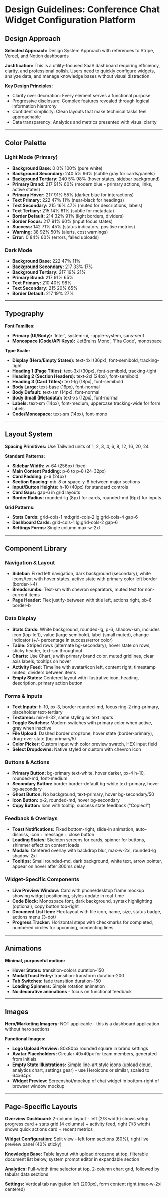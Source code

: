 # Design Guidelines: Conference Chat Widget Configuration Platform

## Design Approach

**Selected Approach:** Design System Approach with references to Stripe, Vercel, and Notion dashboards

**Justification:** This is a utility-focused SaaS dashboard requiring efficiency, clarity, and professional polish. Users need to quickly configure widgets, analyze data, and manage knowledge bases without visual distraction.

**Key Design Principles:**
- Clarity over decoration: Every element serves a functional purpose
- Progressive disclosure: Complex features revealed through logical information hierarchy
- Confident simplicity: Clean layouts that make technical tasks feel approachable
- Data transparency: Analytics and metrics presented with visual clarity

---

## Color Palette

### Light Mode (Primary)
- **Background Base:** 0 0% 100% (pure white)
- **Background Secondary:** 240 5% 96% (subtle gray for cards/panels)
- **Background Tertiary:** 240 5% 98% (hover states, sidebar background)
- **Primary Brand:** 217 91% 60% (modern blue - primary actions, links, active states)
- **Primary Hover:** 217 91% 55% (darker blue for interactions)
- **Text Primary:** 222 47% 11% (near-black for headings)
- **Text Secondary:** 215 16% 47% (muted for descriptions, labels)
- **Text Tertiary:** 215 14% 61% (subtle for metadata)
- **Border Default:** 214 32% 91% (light borders, dividers)
- **Border Focus:** 217 91% 60% (input focus states)
- **Success:** 142 71% 45% (status indicators, positive metrics)
- **Warning:** 38 92% 50% (alerts, cost warnings)
- **Error:** 0 84% 60% (errors, failed uploads)

### Dark Mode
- **Background Base:** 222 47% 11%
- **Background Secondary:** 217 33% 17%
- **Background Tertiary:** 217 19% 21%
- **Primary Brand:** 217 91% 65%
- **Text Primary:** 210 40% 98%
- **Text Secondary:** 215 20% 65%
- **Border Default:** 217 19% 27%

---

## Typography

**Font Families:**
- **Primary (UI/Body):** 'Inter', system-ui, -apple-system, sans-serif
- **Monospace (Code/API Keys):** 'JetBrains Mono', 'Fira Code', monospace

**Type Scale:**
- **Display (Hero/Empty States):** text-4xl (36px), font-semibold, tracking-tight
- **Heading 1 (Page Titles):** text-3xl (30px), font-semibold, tracking-tight
- **Heading 2 (Section Headers):** text-2xl (24px), font-semibold
- **Heading 3 (Card Titles):** text-lg (18px), font-semibold
- **Body Large:** text-base (16px), font-normal
- **Body Default:** text-sm (14px), font-normal
- **Body Small (Metadata):** text-xs (12px), font-normal
- **Labels:** text-sm (14px), font-medium, uppercase tracking-wide for form labels
- **Code/Monospace:** text-sm (14px), font-mono

---

## Layout System

**Spacing Primitives:** Use Tailwind units of 1, 2, 3, 4, 6, 8, 12, 16, 20, 24

**Standard Patterns:**
- **Sidebar Width:** w-64 (256px) fixed
- **Main Content Padding:** p-6 to p-8 (24-32px)
- **Card Padding:** p-6 (24px)
- **Section Spacing:** mb-8 or space-y-8 between major sections
- **Input/Button Heights:** h-10 (40px) for standard controls
- **Card Gaps:** gap-6 in grid layouts
- **Border Radius:** rounded-lg (8px) for cards, rounded-md (6px) for inputs

**Grid Patterns:**
- **Stats Cards:** grid-cols-1 md:grid-cols-2 lg:grid-cols-4 gap-6
- **Dashboard Cards:** grid-cols-1 lg:grid-cols-2 gap-6
- **Settings Forms:** Single column max-w-2xl

---

## Component Library

### Navigation & Layout
- **Sidebar:** Fixed left navigation, dark background (secondary), white icons/text with hover states, active state with primary color left border (border-l-4)
- **Breadcrumbs:** Text-sm with chevron separators, muted text for non-current items
- **Page Header:** Flex justify-between with title left, actions right, pb-6 border-b

### Data Display
- **Stats Cards:** White background, rounded-lg, p-6, shadow-sm, includes icon (top-left), value (large semibold), label (small muted), change indicator (+/- percentage in success/error color)
- **Table:** Striped rows (alternate bg-secondary), hover state on rows, sticky header, text-sm throughout
- **Charts:** Use Chart.js with primary brand color, muted gridlines, clear axis labels, tooltips on hover
- **Activity Feed:** Timeline with avatar/icon left, content right, timestamp muted, dividers between items
- **Empty States:** Centered layout with illustrative icon, heading, description, primary action button

### Forms & Inputs
- **Text Inputs:** h-10, px-3, border rounded-md, focus ring-2 ring-primary, placeholder text-tertiary
- **Textareas:** min-h-32, same styling as text inputs
- **Toggle Switches:** Modern switches with primary color when active, gray when inactive
- **File Upload:** Dashed border dropzone, hover state (border-primary), drag-over state (bg-primary/5)
- **Color Picker:** Custom input with color preview swatch, HEX input field
- **Select Dropdowns:** Native styled or custom with chevron icon

### Buttons & Actions
- **Primary Button:** bg-primary text-white, hover darker, px-4 h-10, rounded-md, font-medium
- **Secondary Button:** border border-default bg-white text-primary, hover bg-secondary
- **Ghost Button:** No background, text-primary, hover bg-secondary/50
- **Icon Button:** p-2, rounded-md, hover bg-secondary
- **Copy Button:** Icon with tooltip, success state feedback ("Copied!")

### Feedback & Overlays
- **Toast Notifications:** Fixed bottom-right, slide-in animation, auto-dismiss, icon + message + close button
- **Loading States:** Skeleton screens for cards, spinner for buttons, shimmer effect on content loads
- **Modals:** Centered overlay with backdrop blur, max-w-2xl, rounded-lg shadow-2xl
- **Tooltips:** Small rounded-md, dark background, white text, arrow pointer, appear on hover after 300ms delay

### Widget-Specific Components
- **Live Preview Window:** Card with phone/desktop frame mockup showing widget positioning, styles update in real-time
- **Code Block:** Monospace font, dark background, syntax highlighting (optional), copy button top-right
- **Document List Item:** Flex layout with file icon, name, size, status badge, actions menu (3-dot)
- **Progress Tracker:** Horizontal steps with checkmarks for completed, numbered circles for upcoming, connecting lines

---

## Animations

**Minimal, purposeful motion:**
- **Hover States:** transition-colors duration-150
- **Modal/Toast Entry:** transition-transform duration-200
- **Tab Switches:** fade transition duration-150
- **Loading Spinners:** Simple rotation animation
- **No decorative animations** - focus on functional feedback

---

## Images

**Hero/Marketing Imagery:** NOT applicable - this is a dashboard application without hero sections

**Functional Images:**
- **Logo Upload Preview:** 80x80px rounded square in brand settings
- **Avatar Placeholders:** Circular 40x40px for team members, generated from initials
- **Empty State Illustrations:** Simple line-art style icons (upload cloud, analytics chart, settings gear) - use Heroicons or similar, scaled to 64x64px
- **Widget Preview:** Screenshot/mockup of chat widget in bottom-right of browser window mockup

---

## Page-Specific Layouts

**Overview Dashboard:** 2-column layout - left (2/3 width) shows setup progress card + stats grid (4 columns) + activity feed, right (1/3 width) shows quick actions card + recent metrics

**Widget Configuration:** Split view - left form sections (60%), right live preview panel (40% sticky)

**Knowledge Base:** Table layout with upload dropzone at top, filterable document list below, system prompt editor in expandable section

**Analytics:** Full-width time selector at top, 2-column chart grid, followed by tabular data sections

**Settings:** Vertical tab navigation left (200px), form content right (max-w-2xl centered)